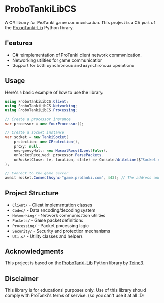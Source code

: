 # ProboTankiLibCS

A C# library for ProTanki game communication. This project is a C# port of the [ProboTanki-Lib](https://github.com/Teinc3/ProboTanki-Lib) Python library.

## Features
- C# reimplementation of ProTanki client network commonication.
- Networking utilities for game communication
- Support for both synchronous and asynchronous operations

## Usage

Here's a basic example of how to use the library:

```csharp
using ProboTankiLibCS.Client;
using ProboTankiLibCS.Networking;
using ProboTankiLibCS.Processing;

// Create a processor instance
var processor = new YourProcessor();

// Create a socket instance
var socket = new TankiSocket(
    protection: new CProtection(),
    proxy: null,
    emergencyHalt: new ManualResetEvent(false),
    onPacketReceived: processor.ParsePackets,
    onSocketClose: (e, location, state) => Console.WriteLine($"Socket closed: {e.Message}")
);

// Connect to the game server
await socket.ConnectAsync("game.protanki.com", 443); // The address and port are not valid.
```

## Project Structure

- `Client/` - Client implementation classes
- `Codec/` - Data encoding/decoding system
- `Networking/` - Network communication utilities
- `Packets/` - Game packet definitions
- `Processing/` - Packet processing logic
- `Security/` - Security and protection mechanisms
- `Utils/` - Utility classes and helpers

## Acknowledgments

This project is based on the [ProboTanki-Lib](https://github.com/Teinc3/ProboTanki-Lib) Python library by [Teinc3](https://github.com/Teinc3).

## Disclaimer

This library is for educational purposes only. Use of this library should comply with ProTanki's terms of service. (so you can't use it at all :D)